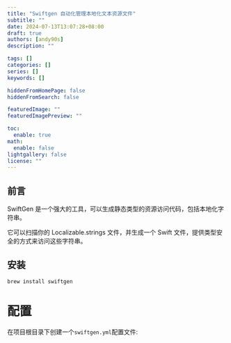 ```yaml
---
title: "Swiftgen 自动化管理本地化文本资源文件"
subtitle: ""
date: 2024-07-13T13:07:28+08:00
draft: true
authors: [andy90s]
description: ""

tags: []
categories: []
series: []
keywords: []

hiddenFromHomePage: false
hiddenFromSearch: false

featuredImage: ""
featuredImagePreview: ""

toc:
  enable: true
math:
  enable: false
lightgallery: false
license: ""
---
```


## 前言

SwiftGen 是一个强大的工具，可以生成静态类型的资源访问代码，包括本地化字符串。

它可以扫描你的 Localizable.strings 文件，并生成一个 Swift 文件，提供类型安全的方式来访问这些字符串。

## 安装

```
brew install swiftgen
```

# 配置

在项目根目录下创建一个`swiftgen.yml`配置文件:

```

```





